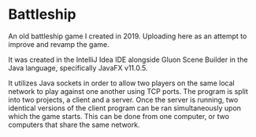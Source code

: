# Battleship
An old battleship game I created in 2019. Uploading here as an attempt to improve and revamp the game.

It was created in the IntelliJ Idea IDE alongside Gluon Scene Builder in the Java language, specifically JavaFX v11.0.5.

It utilizes Java sockets in order to allow two players on the same local network to play against one another using TCP ports. The program is split into two projects, a client and a server. Once the server is running, two identical versions of the client program can be ran simultaneously upon which the game starts. This can be done from one computer, or two computers that share the same network.
